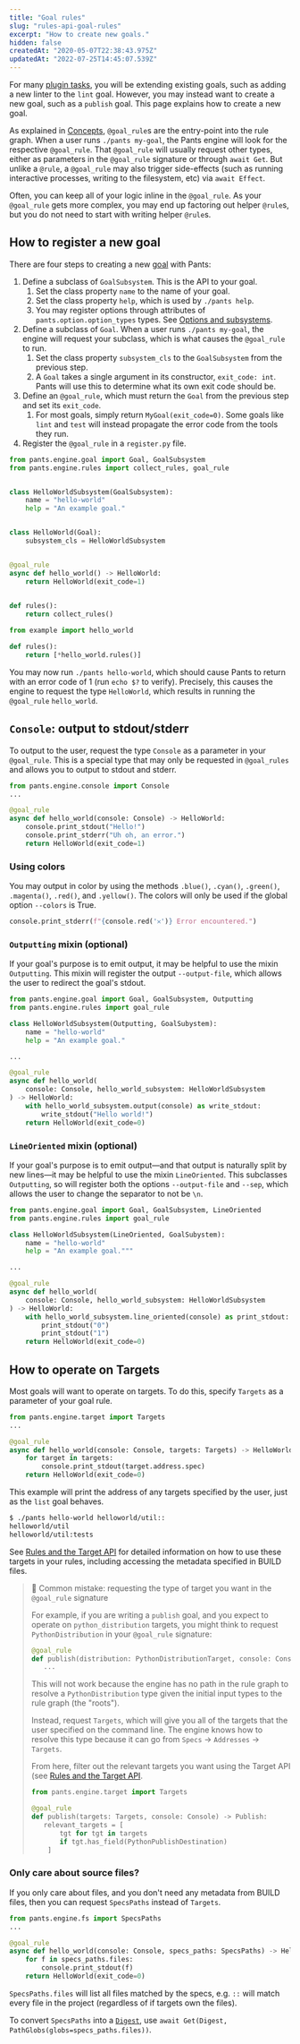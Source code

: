 ```yaml
---
title: "Goal rules"
slug: "rules-api-goal-rules"
excerpt: "How to create new goals."
hidden: false
createdAt: "2020-05-07T22:38:43.975Z"
updatedAt: "2022-07-25T14:45:07.539Z"
---
```

For many [plugin tasks](doc:common-plugin-tasks), you will be extending existing goals, such as adding a new linter to the `lint` goal. However, you may instead want to create a new goal, such as a `publish` goal. This page explains how to create a new goal.

As explained in [Concepts](doc:rules-api-concepts), `@goal_rule`s are the entry-point into the rule graph. When a user runs `./pants my-goal`, the Pants engine will look for the respective `@goal_rule`. That `@goal_rule` will usually request other types, either as parameters in the `@goal_rule` signature or through `await Get`. But unlike a `@rule`, a `@goal_rule` may also trigger side-effects (such as running interactive processes, writing to the filesystem, etc) via `await Effect`.

Often, you can keep all of your logic inline in the `@goal_rule`. As your `@goal_rule` gets more complex, you may end up factoring out helper `@rule`s, but you do not need to start with writing helper `@rule`s.

How to register a new goal
--------------------------

There are four steps to creating a new [goal](doc:goals) with Pants:

1. Define a subclass of `GoalSubsystem`. This is the API to your goal.
   1. Set the class property `name` to the name of your goal.
   2. Set the class property `help`, which is used by `./pants help`.
   3. You may register options through attributes of `pants.option.option_types` types. See [Options and subsystems](doc:subsystems).
2. Define a subclass of `Goal`. When a user runs `./pants my-goal`, the engine will request your subclass, which is what causes the `@goal_rule` to run.
   1. Set the class property `subsystem_cls` to the `GoalSubsystem` from the previous step.
   2. A `Goal` takes a single argument in its constructor, `exit_code: int`. Pants will use this to determine what its own exit code should be.
3. Define an `@goal_rule`, which must return the `Goal` from the previous step and set its `exit_code`.
   1. For most goals, simply return `MyGoal(exit_code=0)`. Some goals like `lint` and `test` will instead propagate the error code from the tools they run. 
4. Register the `@goal_rule` in a `register.py` file.

```python pants-plugins/example/hello_world.py
from pants.engine.goal import Goal, GoalSubsystem
from pants.engine.rules import collect_rules, goal_rule


class HelloWorldSubsystem(GoalSubsystem):
    name = "hello-world"
    help = "An example goal."


class HelloWorld(Goal):
    subsystem_cls = HelloWorldSubsystem


@goal_rule
async def hello_world() -> HelloWorld:
    return HelloWorld(exit_code=1)
 

def rules():
    return collect_rules()
```
```python pants-plugins/example/register.py
from example import hello_world

def rules():
    return [*hello_world.rules()]
```

You may now run `./pants hello-world`, which should cause Pants to return with an error code of 1 (run `echo $?` to verify). Precisely, this causes the engine to request the type `HelloWorld`, which results in running the `@goal_rule` `hello_world`.

`Console`: output to stdout/stderr
----------------------------------

To output to the user, request the type `Console` as a parameter in your `@goal_rule`. This is a special type that may only be requested in `@goal_rules` and allows you to output to stdout and stderr.

```python
from pants.engine.console import Console
...

@goal_rule
async def hello_world(console: Console) -> HelloWorld:
    console.print_stdout("Hello!")
    console.print_stderr("Uh oh, an error.")
    return HelloWorld(exit_code=1)
```

### Using colors

You may output in color by using the methods `.blue()`, `.cyan()`, `.green()`, `.magenta()`, `.red()`, and `.yellow()`. The colors will only be used if the global option `--colors` is True.

```python
console.print_stderr(f"{console.red('𐄂')} Error encountered.")
```

### `Outputting` mixin (optional)

If your goal's purpose is to emit output, it may be helpful to use the mixin `Outputting`. This mixin will register the output `--output-file`, which allows the user to redirect the goal's stdout.

```python
from pants.engine.goal import Goal, GoalSubsystem, Outputting
from pants.engine.rules import goal_rule

class HelloWorldSubsystem(Outputting, GoalSubystem):
    name = "hello-world"
    help = "An example goal."

...

@goal_rule
async def hello_world(
    console: Console, hello_world_subsystem: HelloWorldSubsystem
) -> HelloWorld:
    with hello_world_subsystem.output(console) as write_stdout:
        write_stdout("Hello world!")
    return HelloWorld(exit_code=0)
```

### `LineOriented` mixin (optional)

If your goal's purpose is to emit output—and that output is naturally split by new lines—it may be helpful to use the mixin `LineOriented`. This subclasses `Outputting`, so will register both the options `--output-file` and `--sep`, which allows the user to change the separator to not be `\n`.

```python
from pants.engine.goal import Goal, GoalSubsystem, LineOriented
from pants.engine.rules import goal_rule

class HelloWorldSubsystem(LineOriented, GoalSubystem):
    name = "hello-world"
    help = "An example goal."""

...

@goal_rule
async def hello_world(
    console: Console, hello_world_subsystem: HelloWorldSubsystem
) -> HelloWorld:
    with hello_world_subsystem.line_oriented(console) as print_stdout:
        print_stdout("0")
        print_stdout("1")
    return HelloWorld(exit_code=0)
```

How to operate on Targets
-------------------------

Most goals will want to operate on targets. To do this, specify `Targets` as a parameter of your goal rule.

```python
from pants.engine.target import Targets
...

@goal_rule
async def hello_world(console: Console, targets: Targets) -> HelloWorld:
    for target in targets:
        console.print_stdout(target.address.spec)
    return HelloWorld(exit_code=0)
```

This example will print the address of any targets specified by the user, just as the `list` goal behaves.

```bash
$ ./pants hello-world helloworld/util::
helloworld/util
helloworld/util:tests
```

See [Rules and the Target API](doc:rules-api-and-target-api)  for detailed information on how to use these targets in your rules, including accessing the metadata specified in BUILD files.

> 🚧 Common mistake: requesting the type of target you want in the `@goal_rule` signature
> 
> For example, if you are writing a `publish` goal, and you expect to operate on `python_distribution` targets, you might think to request `PythonDistribution` in your `@goal_rule` signature:
> 
> ```python
> @goal_rule
> def publish(distribution: PythonDistributionTarget, console: Console) -> Publish:
>    ...
> ```
> 
> This will not work because the engine has no path in the rule graph to resolve a `PythonDistribution` type given the initial input types to the rule graph (the "roots").
> 
> Instead, request `Targets`, which will give you all of the targets that the user specified on the command line. The engine knows how to resolve this type because it can go from `Specs` -> `Addresses` -> `Targets`.
> 
> From here, filter out the relevant targets you want using the Target API (see [Rules and the Target API](doc:rules-api-and-target-api).
> 
> ```python
> from pants.engine.target import Targets
> 
> @goal_rule
> def publish(targets: Targets, console: Console) -> Publish:
>    relevant_targets = [
>        tgt for tgt in targets
>        if tgt.has_field(PythonPublishDestination)
>     ]
> ```

### Only care about source files?

If you only care about files, and you don't need any metadata from BUILD files, then you can request `SpecsPaths` instead of `Targets`.

```python
from pants.engine.fs import SpecsPaths
...

@goal_rule
async def hello_world(console: Console, specs_paths: SpecsPaths) -> HelloWorld:
    for f in specs_paths.files:
        console.print_stdout(f)
    return HelloWorld(exit_code=0)
```

`SpecsPaths.files` will list all files matched by the specs, e.g. `::` will match every file in the project (regardless of if targets own the files).

To convert `SpecsPaths` into a [`Digest`](doc:rules-api-file-system), use `await Get(Digest, PathGlobs(globs=specs_paths.files))`.